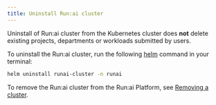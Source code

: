 ```yaml
---
title: Uninstall Run:ai cluster
---
```


Uninstall of Run:ai cluster from the Kubernetes cluster does **not** delete existing projects, departments or workloads submitted by users.

To uninstall the Run:ai cluster, run the following [helm](https://helm.sh/) command in your terminal:

```bash
helm uninstall runai-cluster -n runai
```

To remove the Run:ai cluster from the Run:ai Platform, see [Removing a cluster](../../saas/infrastructure-procedures/clusters.md#removing-a-cluster).
